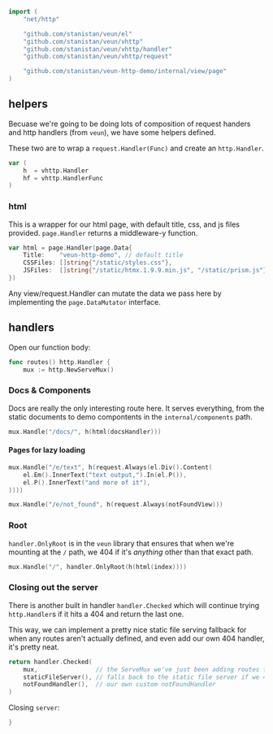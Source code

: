 ```go
import (
	"net/http"

	"github.com/stanistan/veun/el"
	"github.com/stanistan/veun/vhttp"
	"github.com/stanistan/veun/vhttp/handler"
	"github.com/stanistan/veun/vhttp/request"

	"github.com/stanistan/veun-http-demo/internal/view/page"
)
```

## helpers

Becuase we're going to be doing lots of composition of
request handers and http handlers (from `veun`), we have some
helpers defined.

These two are to wrap a `request.Handler(Func)` and create an
`http.Handler`.

```go
var (
	h  = vhttp.Handler
	hf = vhttp.HandlerFunc
)
```

### html

This is a wrapper for our html page, with default title,
css, and js files provided. `page.Handler` returns
a middleware-y function.

```go
var html = page.Handler(page.Data{
	Title:    "veun-http-demo", // default title
	CSSFiles: []string{"/static/styles.css"},
	JSFiles:  []string{"/static/htmx.1.9.9.min.js", "/static/prism.js"},
})
```

Any view/request.Handler can mutate the data we pass here by
implementing the `page.DataMutator` interface.

## handlers

Open our function body:

```go
func routes() http.Handler {
    mux := http.NewServeMux()
```

### Docs & Components

Docs are really the only interesting route here. It serves everything,
from the static documents to demo compontents in the `internal/components`
path.

```go
mux.Handle("/docs/", h(html(docsHandler)))
```

#### Pages for lazy loading

```go
mux.Handle("/e/text", h(request.Always(el.Div().Content(
    el.Em().InnerText("text output,").In(el.P()),
    el.P().InnerText("and more of it"),
))))
```

```go
mux.Handle("/e/not_found", h(request.Always(notFoundView)))
```

### Root

`handler.OnlyRoot` is in the `veun` library that ensures
that when we're mounting at the `/` path, we 404 if it's _anything_
other than that exact path.

```go
mux.Handle("/", handler.OnlyRoot(h(html(index))))
```

### Closing out the server

There is another built in handler `handler.Checked`
which will continue trying `http.Handler`s if it hits a 404 and
return the last one.

This way, we can implement a pretty nice static file serving fallback for
when any routes aren't actually defined, and even add our own 404
handler, it's pretty neat.

```go
return handler.Checked(
	mux,                // the ServeMux we've just been adding routes to
	staticFileServer(), // falls back to the static file server if we 404
	notFoundHandler(),  // our own custom notFoundHandler
)
```

Closing `server`:

```go
}
```


